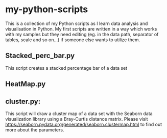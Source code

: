 # my-python-scripts
This is a collection of my Python scripts as I learn data analysis and visualisation in Python. My first scripts are written in a way which works with my samples but they need editing (eg. in the data path, separator of tables, scale and so on...) if someone else wants to utilize them. 

## Stacked_perc_bar.py

This script creates a stacked percentage bar of a data set

## HeatMap.py


## cluster.py: 

This script will draw a cluster map of a data set with the Seaborn data visualization library using a Bray-Curtis distance matrix. Please visit https://seaborn.pydata.org/generated/seaborn.clustermap.html to find out more about the parameters. 


